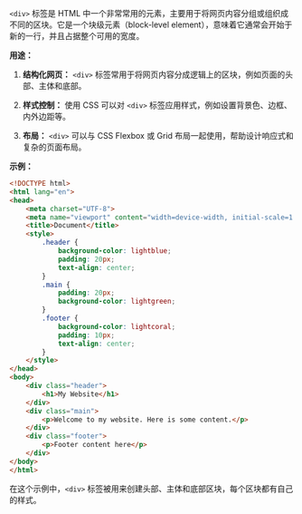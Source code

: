`<div>` 标签是 HTML 中一个非常常用的元素，主要用于将网页内容分组或组织成不同的区块。它是一个块级元素（block-level element），意味着它通常会开始于新的一行，并且占据整个可用的宽度。

**用途：**

1. **结构化网页：** `<div>` 标签常用于将网页内容分成逻辑上的区块，例如页面的头部、主体和底部。
   
2. **样式控制：** 使用 CSS 可以对 `<div>` 标签应用样式，例如设置背景色、边框、内外边距等。

3. **布局：** `<div>` 可以与 CSS Flexbox 或 Grid 布局一起使用，帮助设计响应式和复杂的页面布局。

**示例：**

```html
<!DOCTYPE html>
<html lang="en">
<head>
    <meta charset="UTF-8">
    <meta name="viewport" content="width=device-width, initial-scale=1.0">
    <title>Document</title>
    <style>
        .header {
            background-color: lightblue;
            padding: 20px;
            text-align: center;
        }
        .main {
            padding: 20px;
            background-color: lightgreen;
        }
        .footer {
            background-color: lightcoral;
            padding: 10px;
            text-align: center;
        }
    </style>
</head>
<body>
    <div class="header">
        <h1>My Website</h1>
    </div>
    <div class="main">
        <p>Welcome to my website. Here is some content.</p>
    </div>
    <div class="footer">
        <p>Footer content here</p>
    </div>
</body>
</html>
```

在这个示例中，`<div>` 标签被用来创建头部、主体和底部区块，每个区块都有自己的样式。